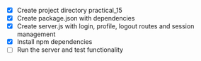 - [x] Create project directory practical_15
- [x] Create package.json with dependencies
- [x] Create server.js with login, profile, logout routes and session management
- [x] Install npm dependencies
- [ ] Run the server and test functionality
